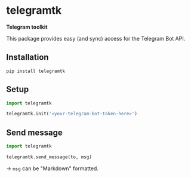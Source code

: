 # telegramtk

**Telegram toolkit**

This package provides easy (and sync) access for the Telegram Bot API.

## Installation

```console
pip install telegramtk
```

## Setup

```python
import telegramtk

telegramtk.init('<your-telegram-bot-token-here>')
```

## Send message

```python
import telegramtk

telegramtk.send_message(to, msg)
```

→ `msg` can be "Markdown" formatted.
